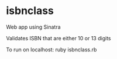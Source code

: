 # isbnclass

Web app using Sinatra

Validates ISBN that are either 10 or 13 digits

To run on localhost:  ruby isbnclass.rb

